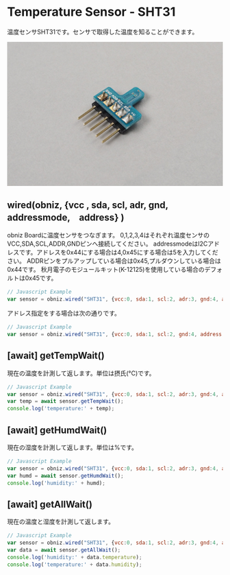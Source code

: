 # Temperature Sensor - SHT31
温度センサSHT31です。センサで取得した温度を知ることができます。

![](image.jpg)

## wired(obniz,  {vcc , sda, scl, adr, gnd, addressmode,　address} )
obniz Boardに温度センサをつなぎます。
0,1,2,3,4はそれぞれ温度センサのVCC,SDA,SCL,ADDR,GNDピンへ接続してください。
addressmodeはI2Cアドレスです。アドレスを0x44にする場合は4,0x45にする場合は5を入力してください。
ADDRピンをプルアップしている場合は0x45,プルダウンしている場合は0x44です。
秋月電子のモジュールキット(K-12125)を使用している場合のデフォルトは0x45です。

```javascript
// Javascript Example
var sensor = obniz.wired("SHT31", {vcc:0, sda:1, scl:2, adr:3, gnd:4, addressmode:4});
```

アドレス指定をする場合は次の通りです。

```javascript
// Javascript Example
var sensor = obniz.wired("SHT31", {vcc:0, sda:1, scl:2, gnd:4, address:0x44});
```

## [await] getTempWait()
現在の温度を計測して返します。単位は摂氏(°C)です。

```javascript
// Javascript Example
var sensor = obniz.wired("SHT31", {vcc:0, sda:1, scl:2, adr:3, gnd:4, addressmode:5});
var temp = await sensor.getTempWait();
console.log('temperature:' + temp);
```

## [await] getHumdWait()
現在の湿度を計測して返します。単位は%です。

```javascript
// Javascript Example
var sensor = obniz.wired("SHT31", {vcc:0, sda:1, scl:2, adr:3, gnd:4, addressmode:5});
var humd = await sensor.getHumdWait();
console.log('humidity:' + humd);
```

## [await] getAllWait()
現在の温度と湿度を計測して返します。

```javascript
// Javascript Example
var sensor = obniz.wired("SHT31", {vcc:0, sda:1, scl:2, adr:3, gnd:4, addressmode:5});
var data = await sensor.getAllWait();
console.log('humidity:' + data.temperature);
console.log('temperature:' + data.humidity);
```